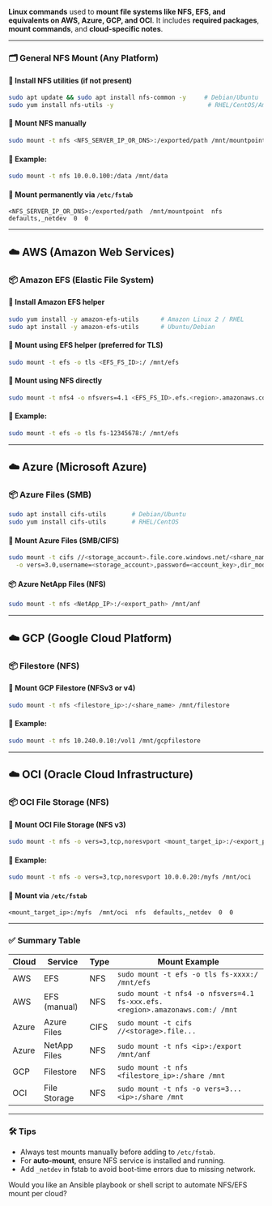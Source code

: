 **Linux commands** used to **mount file systems like NFS, EFS, and equivalents on AWS, Azure, GCP, and OCI**. It includes **required packages**, **mount commands**, and **cloud-specific notes**.

---

### 🗂️ General NFS Mount (Any Platform)

#### 🔧 Install NFS utilities (if not present)

```bash
sudo apt update && sudo apt install nfs-common -y     # Debian/Ubuntu
sudo yum install nfs-utils -y                          # RHEL/CentOS/Amazon Linux
```

#### 📌 Mount NFS manually

```bash
sudo mount -t nfs <NFS_SERVER_IP_OR_DNS>:/exported/path /mnt/mountpoint
```

#### 📘 Example:

```bash
sudo mount -t nfs 10.0.0.100:/data /mnt/data
```

#### 📌 Mount permanently via `/etc/fstab`

```
<NFS_SERVER_IP_OR_DNS>:/exported/path  /mnt/mountpoint  nfs  defaults,_netdev  0  0
```

---

## ☁️ AWS (Amazon Web Services)

### 📦 Amazon EFS (Elastic File System)

#### 🔧 Install Amazon EFS helper

```bash
sudo yum install -y amazon-efs-utils      # Amazon Linux 2 / RHEL
sudo apt install -y amazon-efs-utils      # Ubuntu/Debian
```

#### 📌 Mount using EFS helper (preferred for TLS)

```bash
sudo mount -t efs -o tls <EFS_FS_ID>:/ /mnt/efs
```

#### 📌 Mount using NFS directly

```bash
sudo mount -t nfs4 -o nfsvers=4.1 <EFS_FS_ID>.efs.<region>.amazonaws.com:/ /mnt/efs
```

#### 📘 Example:

```bash
sudo mount -t efs -o tls fs-12345678:/ /mnt/efs
```

---

## ☁️ Azure (Microsoft Azure)

### 📦 Azure Files (SMB)

```bash
sudo apt install cifs-utils       # Debian/Ubuntu
sudo yum install cifs-utils       # RHEL/CentOS
```

#### 📌 Mount Azure Files (SMB/CIFS)

```bash
sudo mount -t cifs //<storage_account>.file.core.windows.net/<share_name> /mnt/azfiles \
  -o vers=3.0,username=<storage_account>,password=<account_key>,dir_mode=0777,file_mode=0777,serverino
```

#### 📦 Azure NetApp Files (NFS)

```bash
sudo mount -t nfs <NetApp_IP>:/<export_path> /mnt/anf
```

---

## ☁️ GCP (Google Cloud Platform)

### 📦 Filestore (NFS)

#### 📌 Mount GCP Filestore (NFSv3 or v4)

```bash
sudo mount -t nfs <filestore_ip>:/<share_name> /mnt/filestore
```

#### 📘 Example:

```bash
sudo mount -t nfs 10.240.0.10:/vol1 /mnt/gcpfilestore
```

---

## ☁️ OCI (Oracle Cloud Infrastructure)

### 📦 OCI File Storage (NFS)

#### 📌 Mount OCI File Storage (NFS v3)

```bash
sudo mount -t nfs -o vers=3,tcp,noresvport <mount_target_ip>:/<export_path> /mnt/oci
```

#### 📘 Example:

```bash
sudo mount -t nfs -o vers=3,tcp,noresvport 10.0.0.20:/myfs /mnt/oci
```

#### 📌 Mount via `/etc/fstab`

```
<mount_target_ip>:/myfs  /mnt/oci  nfs  defaults,_netdev  0  0
```

---

### ✅ Summary Table

| Cloud | Service      | Type | Mount Example                                                                |
| ----- | ------------ | ---- | ---------------------------------------------------------------------------- |
| AWS   | EFS          | NFS  | `sudo mount -t efs -o tls fs-xxxx:/ /mnt/efs`                                |
| AWS   | EFS (manual) | NFS  | `sudo mount -t nfs4 -o nfsvers=4.1 fs-xxx.efs.<region>.amazonaws.com:/ /mnt` |
| Azure | Azure Files  | CIFS | `sudo mount -t cifs //<storage>.file...`                                     |
| Azure | NetApp Files | NFS  | `sudo mount -t nfs <ip>:/export /mnt/anf`                                    |
| GCP   | Filestore    | NFS  | `sudo mount -t nfs <filestore_ip>:/share /mnt`                               |
| OCI   | File Storage | NFS  | `sudo mount -t nfs -o vers=3... <ip>:/share /mnt`                            |

---

### 🛠️ Tips

* Always test mounts manually before adding to `/etc/fstab`.
* For **auto-mount**, ensure NFS service is installed and running.
* Add `_netdev` in fstab to avoid boot-time errors due to missing network.

Would you like an Ansible playbook or shell script to automate NFS/EFS mount per cloud?
